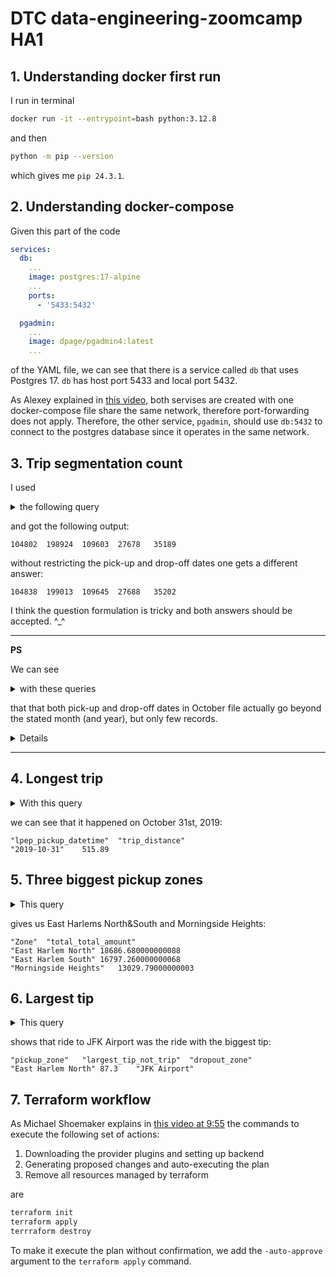 # DTC data-engineering-zoomcamp HA1

## 1. Understanding docker first run

I run in terminal
```sh
docker run -it --entrypoint=bash python:3.12.8
```
and then
```bash
python -m pip --version
```
which gives me `pip 24.3.1`.


## 2. Understanding docker-compose

Given this part of the code
```yaml
services:
  db:
	...
	image: postgres:17-alpine
	...
    ports:
      - '5433:5432'

  pgadmin:
    ...
    image: dpage/pgadmin4:latest
	...
```
of the YAML file, we can see that there is a service called `db` that uses Postgres 17. `db` has host port 5433 and local port 5432.

As Alexey explained in [this video](https://youtu.be/tOr4hTsHOzU?si=9NgbLnCB6TJqZK3o&t=945), both servises are created with one docker-compose file share the same network, therefore port-forwarding does not apply.
Therefore, the other service, `pgadmin`, should use `db:5432` to connect to the postgres database since it operates in the same network.


## 3. Trip segmentation count

I used
<details>
<summary>the following query</summary>

```sql
select
	sum(case when green_taxi_data.trip_distance <= 1 then 1 else 0 end) as up_to_1_mile
	, sum(case when green_taxi_data.trip_distance > 1 and green_taxi_data.trip_distance <= 3 then 1 else 0 end) as from_1_to_3_miles
	, sum(case when green_taxi_data.trip_distance > 3 and green_taxi_data.trip_distance <= 7 then 1 else 0 end) as from_1_to_3_miles
	, sum(case when green_taxi_data.trip_distance > 7 and green_taxi_data.trip_distance <= 10 then 1 else 0 end) as from_1_to_3_miles
	, sum(case when green_taxi_data.trip_distance > 10 then 1 else 0 end) as from_1_to_3_miles
from green_taxi_data
where
    green_taxi_data.lpep_dropoff_datetime::date
        between '2019-10-01'::date and '2019-10-31'::date
    and green_taxi_data.lpep_pickup_datetime::date
	    between '2019-10-01'::date and '2019-10-31'::date;
```
</details>

and got the following output:

```
104802	198924	109603	27678	35189
```

without restricting the pick-up and drop-off dates one gets a different answer:

```
104838	199013	109645	27688	35202
```

I think the question formulation is tricky and both answers should be accepted. ^_^

___

**PS**

We can see 
<details>
<summary>with these queries</summary>

```sql
select
	min(green_taxi_data.lpep_pickup_datetime)
	, max(green_taxi_data.lpep_pickup_datetime)
	, min(green_taxi_data.lpep_dropoff_datetime)
	, max(green_taxi_data.lpep_dropoff_datetime)
from green_taxi_data;
```
and
```sql
select
	date_trunc('month', green_taxi_data.lpep_pickup_datetime)::date as _month
	, count(1) as records
from green_taxi_data
group by _month;
```
</details>

that that both pick-up and drop-off dates in October file actually go beyond the stated month (and year), but only few records.

<details>

```
"min"	"max"	"min-2"	"max-2"
"2008-10-21 15:52:05"	"2019-11-13 08:46:52"	"2008-10-21 15:54:26"	"2019-11-13 08:58:26"
```

```
"_month"	"records"
"2009-01-01"	5
"2010-09-01"	3
"2019-11-01"	17
"2019-09-01"	3
"2008-10-01"	1
"2019-10-01"	476354
"2008-12-01"	3
```
</details>

___


## 4. Longest trip

<details>
<summary>With this query</summary>

```sql
select
	green_taxi_data.lpep_pickup_datetime::date
	, green_taxi_data.trip_distance
from green_taxi_data
order by green_taxi_data.trip_distance desc
limit 1;
```
</details>

we can see that it happened on October 31st, 2019:

```
"lpep_pickup_datetime"	"trip_distance"
"2019-10-31"	515.89
```


## 5. Three biggest pickup zones

<details>
<summary>This query</summary>

```sql
select
	taxi_zone_lookup."Zone"
	, sum(green_taxi_data.total_amount) as total_total_amount
from green_taxi_data
	left join taxi_zone_lookup
		on taxi_zone_lookup."LocationID" = green_taxi_data."PULocationID"
where green_taxi_data.lpep_pickup_datetime::date = '2019-10-18'::date
group by taxi_zone_lookup."Zone"
having sum(green_taxi_data.total_amount) > 13000;
```
</details>

gives us East Harlems North&South and Morningside Heights:

```
"Zone"	"total_total_amount"
"East Harlem North"	18686.680000000088
"East Harlem South"	16797.260000000068
"Morningside Heights"	13029.79000000003
```


## 6. Largest tip

<details>
<summary>This query</summary>

```sql
select
	picks."Zone" as pickup_zone
	, green_taxi_data.tip_amount as largest_tip_not_trip
	, drops."Zone" as dropout_zone
from green_taxi_data
	left join taxi_zone_lookup picks
		on picks."LocationID" = green_taxi_data."PULocationID"
	left join taxi_zone_lookup drops
		on drops."LocationID" = green_taxi_data."DOLocationID"
where picks."Zone" = 'East Harlem North'
	and date_trunc('month', green_taxi_data.lpep_pickup_datetime)::date = '2019-10-01'::date
order by green_taxi_data.tip_amount desc
limit 1;
```
</details>

shows that ride to JFK Airport was the ride with the biggest tip:

```
"pickup_zone"	"largest_tip_not_trip"	"dropout_zone"
"East Harlem North"	87.3	"JFK Airport"
```


## 7. Terraform workflow

As Michael Shoemaker explains in [this video at 9:55](https://youtu.be/s2bOYDCKl_M?si=tAkkSMQrfvzSY434&t=595) the commands to execute the following set of actions:

1. Downloading the provider plugins and setting up backend
2. Generating proposed changes and auto-executing the plan
3. Remove all resources managed by terraform

are

```sh
terraform init
terraform apply
terrraform destroy
```

To make it execute the plan without confirmation, we add the `-auto-approve` argument to the `terraform apply` command.
